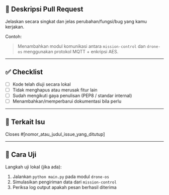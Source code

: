 ## 📝 Deskripsi Pull Request

Jelaskan secara singkat dan jelas perubahan/fungsi/bug yang kamu kerjakan.

Contoh:
> Menambahkan modul komunikasi antara `mission-control` dan `drone-os` menggunakan protokol MQTT + enkripsi AES.

---

## ✅ Checklist

- [ ] Kode telah diuji secara lokal
- [ ] Tidak menghapus atau merusak fitur lain
- [ ] Sudah mengikuti gaya penulisan (PEP8 / standar internal)
- [ ] Menambahkan/memperbarui dokumentasi bila perlu

---

## 🔗 Terkait Isu

Closes #[nomor_atau_judul_issue_yang_ditutup]

---

## 🧪 Cara Uji

Langkah uji lokal (jika ada):
1. Jalankan `python main.py` pada modul `drone-os`
2. Simulasikan pengiriman data dari `mission-control`
3. Periksa log output apakah pesan berhasil diterima

